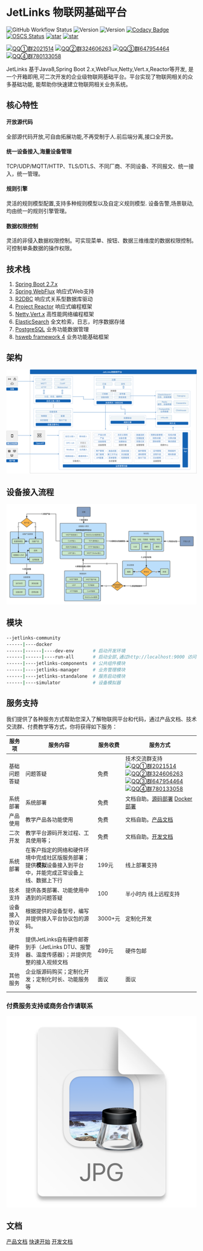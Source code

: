 # JetLinks 物联网基础平台

![GitHub Workflow Status](https://img.shields.io/github/actions/workflow/status/jetlinks/jetlinks-community/maven.yml?branch=master)
![Version](https://img.shields.io/badge/version-2.0--RELEASE-brightgreen)
![Version](https://img.shields.io/badge/version-1.20--RELEASE-brightgreen)
[![Codacy Badge](https://api.codacy.com/project/badge/Grade/e8d527d692c24633aba4f869c1c5d6ad)](https://app.codacy.com/gh/jetlinks/jetlinks-community?utm_source=github.com&utm_medium=referral&utm_content=jetlinks/jetlinks-community&utm_campaign=Badge_Grade_Settings)
[![OSCS Status](https://www.oscs1024.com/platform/badge/jetlinks/jetlinks-community.svg?size=small)](https://www.oscs1024.com/project/jetlinks/jetlinks-community?ref=badge_small)
[![star](https://img.shields.io/github/stars/jetlinks/jetlinks-community?style=social)](https://github.com/jetlinks/jetlinks-community)
[![star](https://gitee.com/jetlinks/jetlinks-community/badge/star.svg?theme=gvp)](https://gitee.com/jetlinks/jetlinks-community/stargazers)

[![QQ①群2021514](https://img.shields.io/badge/QQ①群-2021514-brightgreen)](https://qm.qq.com/cgi-bin/qm/qr?k=LGf0OPQqvLGdJIZST3VTcypdVWhdfAOG&jump_from=webapi)
[![QQ②群324606263](https://img.shields.io/badge/QQ②群-324606263-brightgreen)](https://qm.qq.com/cgi-bin/qm/qr?k=IMas2cH-TNsYxUcY8lRbsXqPnA2sGHYQ&jump_from=webapi)
[![QQ③群647954464](https://img.shields.io/badge/QQ③群-647954464-brightgreen)](https://qm.qq.com/cgi-bin/qm/qr?k=K5m27CkhDn3B_Owr-g6rfiTBC5DKEY59&jump_from=webapi)
[![QQ④群780133058](https://img.shields.io/badge/QQ④群-780133058-brightgreen)](https://qm.qq.com/cgi-bin/qm/qr?k=Gj47w9kg7TlV5ceD5Bqew_M_O0PIjh_l&jump_from=webapi)

JetLinks 基于Java8,Spring Boot 2.x,WebFlux,Netty,Vert.x,Reactor等开发, 
是一个开箱即用,可二次开发的企业级物联网基础平台。平台实现了物联网相关的众多基础功能,
能帮助你快速建立物联网相关业务系统。
 

## 核心特性

#### 开放源代码

全部源代码开放,可自由拓展功能,不再受制于人.前后端分离,接口全开放。

#### 统一设备接入,海量设备管理
TCP/UDP/MQTT/HTTP、TLS/DTLS、不同厂商、不同设备、不同报文、统一接入，统一管理。

#### 规则引擎
灵活的规则模型配置,支持多种规则模型以及自定义规则模型. 设备告警,场景联动,均由统一的规则引擎管理。

#### 数据权限控制
灵活的非侵入数据权限控制。可实现菜单、按钮、数据三维维度的数据权限控制。可控制单条数据的操作权限。

## 技术栈

1. [Spring Boot 2.7.x](https://spring.io/projects/spring-boot)
2. [Spring WebFlux](https://spring.io/) 响应式Web支持
3. [R2DBC](https://r2dbc.io/) 响应式关系型数据库驱动
4. [Project Reactor](https://projectreactor.io/) 响应式编程框架
4. [Netty](https://netty.io/),[Vert.x](https://vertx.io/) 高性能网络编程框架
5. [ElasticSearch](https://www.elastic.co/cn/products/enterprise-search) 全文检索，日志，时序数据存储
6. [PostgreSQL](https://www.postgresql.org) 业务功能数据管理
7. [hsweb framework 4](https://github.com/hs-web) 业务功能基础框架

## 架构

![platform](./platform.png)

## 设备接入流程

![device-flow](./device-flow.png)

## 模块

```bash
--jetlinks-community
------|----docker
------|------|----dev-env       # 启动开发环境
------|------|----run-all       # 启动全部,通过http://localhost:9000 访问系统.
------|----jetlinks-components  # 公共组件模块
------|----jetlinks-manager     # 业务管理模块
------|----jetlinks-standalone  # 服务启动模块
------|----simulator            # 设备模拟器
```


## 服务支持

我们提供了各种服务方式帮助您深入了解物联网平台和代码，通过产品文档、技术交流群、付费教学等方式，你将获得如下服务：


| 服务项       | 服务内容              | 服务收费   | 服务方式   |
|-----------|-----------------|--------|-------------|
| 基础问题答疑    | 问题答疑  | 免费     | 技术交流群支持 [![QQ①群2021514](https://img.shields.io/badge/QQ①群-2021514-brightgreen)](https://qm.qq.com/cgi-bin/qm/qr?k=LGf0OPQqvLGdJIZST3VTcypdVWhdfAOG&jump_from=webapi) [![QQ②群324606263](https://img.shields.io/badge/QQ②群-324606263-brightgreen)](https://qm.qq.com/cgi-bin/qm/qr?k=IMas2cH-TNsYxUcY8lRbsXqPnA2sGHYQ&jump_from=webapi) [![QQ③群647954464](https://img.shields.io/badge/QQ③群-647954464-brightgreen)](https://qm.qq.com/cgi-bin/qm/qr?k=K5m27CkhDn3B_Owr-g6rfiTBC5DKEY59&jump_from=webapi) [![QQ④群780133058](https://img.shields.io/badge/QQ④群-780133058-brightgreen)](https://qm.qq.com/cgi-bin/qm/qr?k=Gj47w9kg7TlV5ceD5Bqew_M_O0PIjh_l&jump_from=webapi) |
| 系统部署      | 系统部署     | 免费     | 文档自助。[源码部署](https://hanta.yuque.com/px7kg1/yfac2l/vvoa3u2ztymtp4oh) [Docker部署](https://hanta.yuque.com/px7kg1/yfac2l/mzq23z4iey5ev1a5)  |
| 产品使用      | 教学产品各功能使用   | 免费     | 文档自助。[产品文档](https://hanta.yuque.com/px7kg1/yfac2l) |
| 二次开发      | 教学平台源码开发过程、工具使用等；| 免费     | 文档自助。[开发文档](https://hanta.yuque.com/px7kg1/nn1gdr)  |
| 系统部署      | 在客户指定的网络和硬件环境中完成社区版服务部署；提供**模拟**设备接入到平台中，并能完成正常设备上线、数据上下行 | 199元   | 线上部署支持   |
| 技术支持      | 提供各类部署、功能使用中遇到的问题答疑  | 100    | 半小时内 线上远程支持|
| 设备接入协议开发  | 根据提供的设备型号，编写并提供接入平台协议包的源码。| 3000+元 | 定制化开发  |
| 硬件支持    |  提供JetLinks自有硬件邮寄到手（JetLinks DTU、报警器、温度传感器）；并提供完整的接入视频文档  | 499元   | 硬件包邮|
| 其他服务 | 企业版源码购买；定制化开发；定制化时长、功能服务等 | 面议     | 面议 |

### **付费**服务支持或商务合作请联系

![img.png](./img.png)

## 文档


[产品文档](https://hanta.yuque.com/px7kg1/yfac2l)
[快速开始](https://hanta.yuque.com/px7kg1/yfac2l/raspyc4p1asfuxks)
[开发文档](https://hanta.yuque.com/px7kg1/nn1gdr)
